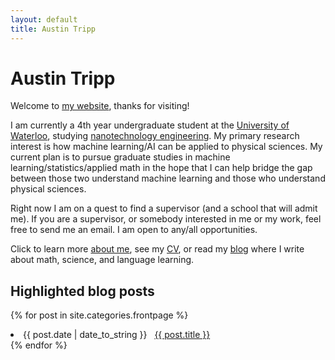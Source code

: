 ```yaml
---
layout: default
title: Austin Tripp
---
```

# Austin Tripp
Welcome to [my website](/), thanks for visiting!

I am currently a 4th year undergraduate student at the [University of Waterloo](https://uwaterloo.ca/),
studying [nanotechnology engineering](https://uwaterloo.ca/nanotechnology/).
My primary research interest is how machine learning/AI can be applied to physical sciences.
My current plan is to pursue graduate studies in machine learning/statistics/applied math in the hope that I can help
bridge the gap between those two understand machine learning and those who understand physical sciences.

Right now I am on a quest to find a supervisor (and a school that will admit me).
If you are a supervisor, or somebody interested in me or my work, feel free to send me an email.
I am open to any/all opportunities.

Click to learn more [about me](/about), see my [CV](/cv),
or read my [blog](/blog) where I write about math, science, and language learning.

## Highlighted blog posts
{% for post in site.categories.frontpage %}
 <li><span>{{ post.date | date_to_string }}</span> &nbsp; <a href="{{ post.url }}">{{ post.title }}</a></li>
{% endfor %}


